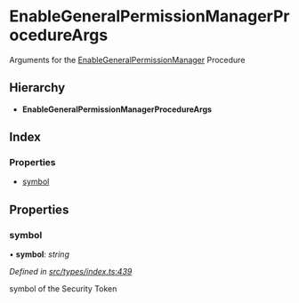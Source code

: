 # EnableGeneralPermissionManagerProcedureArgs

Arguments for the [EnableGeneralPermissionManager](../enums/_types_index_.proceduretype.md#enablegeneralpermissionmanager) Procedure

## Hierarchy

* **EnableGeneralPermissionManagerProcedureArgs**

## Index

### Properties

* [symbol](_types_index_.enablegeneralpermissionmanagerprocedureargs.md#symbol)

## Properties

### symbol

• **symbol**: _string_

_Defined in_ [_src/types/index.ts:439_](https://github.com/PolymathNetwork/polymath-sdk/blob/550676f/src/types/index.ts#L439)

symbol of the Security Token

